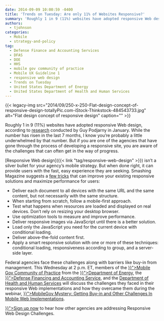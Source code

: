 ```yaml
---
date: 2014-09-09 10:00:59 -0400
title: 'Trends on Tuesday: Are only 11% of Websites Responsive?'
summary: 'Roughly 1 in 9 (11%) websites have adopted responsive Web design, according to research conducted by Guy Podjarny in January. While the number has risen in the last 7 months, I know you&rsquo;re probably a little underwhelmed by that number. But if you are one of the agencies that have gone through the process of'
authors:
  - tjohnson
categories:
  - Mobile
  - strategy-and-policy
tag:
  - Defense Finance and Accounting Services
  - DFAS
  - DOE
  - HHS
  - mobile gov community of practice
  - Mobile UX Guideline 1
  - responsive web design
  - Trends on Tuesday
  - United States Department of Energy
  - United States Department of Health and Human Services
---
```


{{< legacy-img src="2014/09/250-x-250-Flat-design-concept-of-responsive-design-totallyPic.com-iStock-Thinkstock-484543733.jpg" alt="Flat design concept of responsive design" caption="" >}} 

Roughly 1 in 9 (11%) websites have adopted responsive Web design, according to <a title="research" href="http://www.guypo.com/mobile/rwd-ratio-in-top-100000-websites-refined/" target="_blank">research</a> conducted by Guy Podjarny in January. While the number has risen in the last 7 months, I know you’re probably a little underwhelmed by that number. But if you are one of the agencies that have gone through the process of developing a responsive site, you are aware of the challenges that can often get in the way of progress.

[Responsive Web design]({{< link "tag/responsive-web-design" >}}) isn’t a silver bullet for your agency’s mobile strategy. But when done right, it can provide users with the fast, easy experience they are seeking. Smashing Magazine suggests a <a title="few tricks" href="http://www.smashingmagazine.com/2014/07/22/responsive-web-design-should-not-be-your-only-mobile-strategy/" target="_blank">few tricks</a> that can improve your existing responsive solutions and maximize performance for users:

  * Deliver each document to all devices with the same URL and the same content, but not necessarily with the same structure.
  * When starting from scratch, follow a mobile-first approach.
  * Test what happens when resources are loaded and displayed on real devices. Don’t rely on resizing your desktop browser.
  * Use optimization tools to measure and improve performance.
  * Deliver responsive images via JavaScript until there is a better solution.
  * Load only the JavaScript you need for the current device with conditional loading.
  * Deliver above-the-fold content first.
  * Apply a smart responsive solution with one or more of these techniques: conditional loading, responsiveness according to group, and a server-side layer.

<p class="tribe-events-single-event-title summary">
  Federal agencies face these challenges along with barriers like buy-in from management. This Wednesday at 2 p.m. ET, members of the <a title="Mobile" href="({{< link "categories/mobile" >}}">Mobile Gov Community of Practice</a> from the <a href="{{< relref "2014-01-09-energy-gov-goes-responsive.md" >}}">Department of Energy</a>, the <a href="{{< relref "2014-05-15-defense-finance-and-accounting-service-goes-responsive.md" >}}">Defense Financing and Accounting Service</a>, and the <a href="http://www.hhs.gov/">Department of Health and Human Services</a> will discuss the challenges they faced in their responsive Web implementations and how they overcame them during the webinar, <a href="{{< tmp "events/mobilegov-mystery-getting-buy-in-and-other-challenges-in-mobile-web-implementations.md" >}}">MobileGov Mystery: Getting Buy-in and Other Challenges In Mobile Web Implementations</a>.
</p>

<p class="tribe-events-single-event-title summary">
  <a href="{{< tmp "events/mobilegov-mystery-getting-buy-in-and-other-challenges-in-mobile-web-implementations.md" >}}">Sign up now</a> to hear how other agencies are addressing Responsive Web Design Challenges.
</p>
